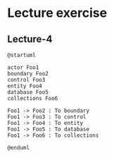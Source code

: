 # Lecture exercise

## Lecture-4

```plantuml
@startuml

actor Foo1
boundary Foo2
control Foo3
entity Foo4
database Foo5
collections Foo6

Foo1 -> Foo2 : To boundary
Foo1 -> Foo3 : To control
Foo1 -> Foo4 : To entity
Foo1 -> Foo5 : To database
Foo1 -> Foo6 : To collections

@enduml
```
